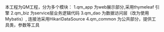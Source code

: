本工程为QM工程，分为多个模块：
1.qm_app 为web展示部分,采用thymeleaf 引擎
2.qm_biz 为service层业务逻辑代码
3.qm_dao 为数据访问层（改为使用Mybatis）, 连接池采用HikariDataSource
4.qm_common 为公共部分，提供工具类，参数等工具